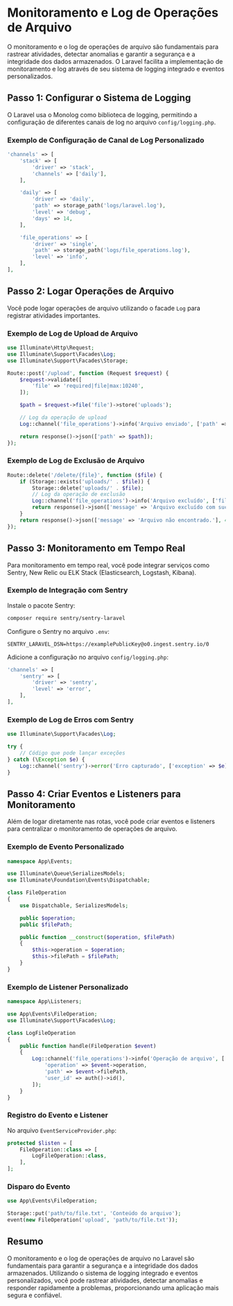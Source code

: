 # Monitoramento e Log de Operações de Arquivo

O monitoramento e o log de operações de arquivo são fundamentais para rastrear atividades, detectar anomalias e garantir a segurança e a integridade dos dados armazenados. O Laravel facilita a implementação de monitoramento e log através de seu sistema de logging integrado e eventos personalizados.

## Passo 1: Configurar o Sistema de Logging

O Laravel usa o Monolog como biblioteca de logging, permitindo a configuração de diferentes canais de log no arquivo `config/logging.php`.

### Exemplo de Configuração de Canal de Log Personalizado

```php
'channels' => [
    'stack' => [
        'driver' => 'stack',
        'channels' => ['daily'],
    ],

    'daily' => [
        'driver' => 'daily',
        'path' => storage_path('logs/laravel.log'),
        'level' => 'debug',
        'days' => 14,
    ],

    'file_operations' => [
        'driver' => 'single',
        'path' => storage_path('logs/file_operations.log'),
        'level' => 'info',
    ],
],
```

## Passo 2: Logar Operações de Arquivo

Você pode logar operações de arquivo utilizando o facade `Log` para registrar atividades importantes.

### Exemplo de Log de Upload de Arquivo

```php
use Illuminate\Http\Request;
use Illuminate\Support\Facades\Log;
use Illuminate\Support\Facades\Storage;

Route::post('/upload', function (Request $request) {
    $request->validate([
        'file' => 'required|file|max:10240',
    ]);

    $path = $request->file('file')->store('uploads');

    // Log da operação de upload
    Log::channel('file_operations')->info('Arquivo enviado', ['path' => $path, 'user_id' => auth()->id()]);

    return response()->json(['path' => $path]);
});
```

### Exemplo de Log de Exclusão de Arquivo

```php
Route::delete('/delete/{file}', function ($file) {
    if (Storage::exists('uploads/' . $file)) {
        Storage::delete('uploads/' . $file);
        // Log da operação de exclusão
        Log::channel('file_operations')->info('Arquivo excluído', ['file' => $file, 'user_id' => auth()->id()]);
        return response()->json(['message' => 'Arquivo excluído com sucesso.']);
    }
    return response()->json(['message' => 'Arquivo não encontrado.'], 404);
});
```

## Passo 3: Monitoramento em Tempo Real

Para monitoramento em tempo real, você pode integrar serviços como Sentry, New Relic ou ELK Stack (Elasticsearch, Logstash, Kibana).

### Exemplo de Integração com Sentry

Instale o pacote Sentry:

```bash
composer require sentry/sentry-laravel
```

Configure o Sentry no arquivo `.env`:

```env
SENTRY_LARAVEL_DSN=https://examplePublicKey@o0.ingest.sentry.io/0
```

Adicione a configuração no arquivo `config/logging.php`:

```php
'channels' => [
    'sentry' => [
        'driver' => 'sentry',
        'level' => 'error',
    ],
],
```

### Exemplo de Log de Erros com Sentry

```php
use Illuminate\Support\Facades\Log;

try {
    // Código que pode lançar exceções
} catch (\Exception $e) {
    Log::channel('sentry')->error('Erro capturado', ['exception' => $e]);
}
```

## Passo 4: Criar Eventos e Listeners para Monitoramento

Além de logar diretamente nas rotas, você pode criar eventos e listeners para centralizar o monitoramento de operações de arquivo.

### Exemplo de Evento Personalizado

```php
namespace App\Events;

use Illuminate\Queue\SerializesModels;
use Illuminate\Foundation\Events\Dispatchable;

class FileOperation
{
    use Dispatchable, SerializesModels;

    public $operation;
    public $filePath;

    public function __construct($operation, $filePath)
    {
        $this->operation = $operation;
        $this->filePath = $filePath;
    }
}
```

### Exemplo de Listener Personalizado

```php
namespace App\Listeners;

use App\Events\FileOperation;
use Illuminate\Support\Facades\Log;

class LogFileOperation
{
    public function handle(FileOperation $event)
    {
        Log::channel('file_operations')->info('Operação de arquivo', [
            'operation' => $event->operation,
            'path' => $event->filePath,
            'user_id' => auth()->id(),
        ]);
    }
}
```

### Registro do Evento e Listener

No arquivo `EventServiceProvider.php`:

```php
protected $listen = [
    FileOperation::class => [
        LogFileOperation::class,
    ],
];
```

### Disparo do Evento

```php
use App\Events\FileOperation;

Storage::put('path/to/file.txt', 'Conteúdo do arquivo');
event(new FileOperation('upload', 'path/to/file.txt'));
```

## Resumo

O monitoramento e o log de operações de arquivo no Laravel são fundamentais para garantir a segurança e a integridade dos dados armazenados. Utilizando o sistema de logging integrado e eventos personalizados, você pode rastrear atividades, detectar anomalias e responder rapidamente a problemas, proporcionando uma aplicação mais segura e confiável.
